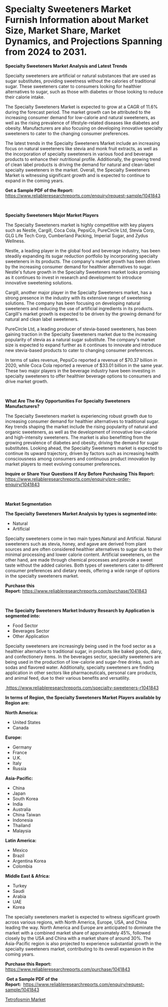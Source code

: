 <p><h1>Specialty Sweeteners Market Furnish Information about Market Size, Market Share, Market Dynamics, and Projections Spanning from 2024 to 2031.</h1></p><p><strong>Specialty Sweeteners Market Analysis and Latest Trends</strong></p>
<p><p>Specialty sweeteners are artificial or natural substances that are used as sugar substitutes, providing sweetness without the calories of traditional sugar. These sweeteners cater to consumers looking for healthier alternatives to sugar, such as those with diabetes or those looking to reduce their calorie intake.</p><p>The Specialty Sweeteners Market is expected to grow at a CAGR of 11.6% during the forecast period. The market growth can be attributed to the increasing consumer demand for low-calorie and natural sweeteners, as well as the rising prevalence of lifestyle-related diseases like diabetes and obesity. Manufacturers are also focusing on developing innovative specialty sweeteners to cater to the changing consumer preferences.</p><p>The latest trends in the Specialty Sweeteners Market include an increasing focus on natural sweeteners like stevia and monk fruit extracts, as well as the incorporation of specialty sweeteners in various food and beverage products to enhance their nutritional profile. Additionally, the growing trend of clean label products is driving the demand for natural and clean-label specialty sweeteners in the market. Overall, the Specialty Sweeteners Market is witnessing significant growth and is expected to continue to expand in the coming years.</p></p>
<p><strong>Get a Sample PDF of the Report:&nbsp;</strong> <a href="https://www.reliableresearchreports.com/enquiry/request-sample/1041843">https://www.reliableresearchreports.com/enquiry/request-sample/1041843</a></p>
<p>&nbsp;</p>
<p><strong>Specialty Sweeteners Major Market Players</strong></p>
<p><p>The Specialty Sweeteners market is highly competitive with key players such as Nestle, Cargill, Coca Cola, PepsiCo, PureCircle Ltd, Stevia Corp, GLG Life Tech Corp, Cumberland Packing, Imperial Sugar, and Zydus Wellness. </p><p>Nestle, a leading player in the global food and beverage industry, has been steadily expanding its sugar reduction portfolio by incorporating specialty sweeteners in its products. The company's market growth has been driven by the increasing consumer demand for healthier alternatives to sugar. Nestle's future growth in the Specialty Sweeteners market looks promising as it continues to invest in research and development to introduce innovative sweetening solutions.</p><p>Cargill, another major player in the Specialty Sweeteners market, has a strong presence in the industry with its extensive range of sweetening solutions. The company has been focusing on developing natural sweeteners and reducing the use of artificial ingredients in its products. Cargill's market growth is expected to be driven by the growing demand for natural and clean label sweeteners.</p><p>PureCircle Ltd, a leading producer of stevia-based sweeteners, has been gaining traction in the Specialty Sweeteners market due to the increasing popularity of stevia as a natural sugar substitute. The company's market size is expected to expand further as it continues to innovate and introduce new stevia-based products to cater to changing consumer preferences.</p><p>In terms of sales revenue, PepsiCo reported a revenue of $70.37 billion in 2020, while Coca Cola reported a revenue of $33.01 billion in the same year. These two major players in the beverage industry have been investing in specialty sweeteners to offer healthier beverage options to consumers and drive market growth.</p></p>
<p>&nbsp;</p>
<p><strong>What Are The Key Opportunities For Specialty Sweeteners Manufacturers?</strong></p>
<p><p>The Specialty Sweeteners market is experiencing robust growth due to increasing consumer demand for healthier alternatives to traditional sugar. Key trends shaping the market include the rising popularity of natural and organic sweeteners, as well as the development of innovative low-calorie and high-intensity sweeteners. The market is also benefitting from the growing prevalence of diabetes and obesity, driving the demand for sugar substitutes. Looking ahead, the Specialty Sweeteners market is expected to continue its upward trajectory, driven by factors such as increasing health consciousness among consumers and continuous product innovation by market players to meet evolving consumer preferences.</p></p>
<p><strong>Inquire or Share Your Questions If Any Before Purchasing This Report:</strong> <a href="https://www.reliableresearchreports.com/enquiry/pre-order-enquiry/1041843">https://www.reliableresearchreports.com/enquiry/pre-order-enquiry/1041843</a></p>
<p>&nbsp;</p>
<p><strong>Market Segmentation</strong></p>
<p><strong>The Specialty Sweeteners Market Analysis by types is segmented into:</strong></p>
<p><ul><li>Natural</li><li>Artificial</li></ul></p>
<p><p>Specialty sweeteners come in two main types:Natural and Artificial. Natural sweeteners such as stevia, honey, and agave are derived from plant sources and are often considered healthier alternatives to sugar due to their minimal processing and lower calorie content. Artificial sweeteners, on the other hand, are made through chemical processes and provide a sweet taste without the added calories. Both types of sweeteners cater to different consumer preferences and dietary needs, offering a wide range of options in the specialty sweeteners market.</p></p>
<p><strong>Purchase this Report:&nbsp;</strong><a href="https://www.reliableresearchreports.com/purchase/1041843">https://www.reliableresearchreports.com/purchase/1041843</a></p>
<p>&nbsp;</p>
<p><strong>The Specialty Sweeteners Market Industry Research by Application is segmented into:</strong></p>
<p><ul><li>Food Sector</li><li>Beverages Sector</li><li>Other Application</li></ul></p>
<p><p>Specialty sweeteners are increasingly being used in the food sector as a healthier alternative to traditional sugar, in products like baked goods, dairy, and confectionery items. In the beverages sector, specialty sweeteners are being used in the production of low-calorie and sugar-free drinks, such as sodas and flavored water. Additionally, specialty sweeteners are finding application in other sectors like pharmaceuticals, personal care products, and animal feed, due to their various benefits and versatility.</p></p>
<p><a href="https://www.reliableresearchreports.com/specialty-sweeteners-r1041843">&nbsp;https://www.reliableresearchreports.com/specialty-sweeteners-r1041843</a></p>
<p><strong>In terms of Region, the Specialty Sweeteners Market Players available by Region are:</strong></p>
<p>
    <p> <strong> North America: </strong>
        <ul>
            <li>United States</li>
            <li>Canada</li>
        </ul>
        </p> 
    <p> <strong> Europe: </strong>
        <ul>
            <li>Germany</li>
            <li>France</li>
            <li>U.K.</li>
            <li>Italy</li>
            <li>Russia</li>
        </ul>
        </p> 
    <p> <strong> Asia-Pacific: </strong>
        <ul>
            <li>China</li>
            <li>Japan</li>
            <li>South Korea</li>
            <li>India</li>
            <li>Australia</li>
            <li>China Taiwan</li>
            <li>Indonesia</li>
            <li>Thailand</li>
            <li>Malaysia</li>
        </ul>
        </p> 
    <p> <strong> Latin America: </strong>
        <ul>
            <li>Mexico</li>
            <li>Brazil</li>
            <li>Argentina Korea</li>
            <li>Colombia</li>
        </ul>
        </p> 
    <p> <strong> Middle East & Africa: </strong>
        <ul>
            <li>Turkey</li>
            <li>Saudi</li>
            <li>Arabia</li>
            <li>UAE</li>
            <li>Korea</li>
        </ul>
    </p>
    </p>
<p><p>The specialty sweeteners market is expected to witness significant growth across various regions, with North America, Europe, USA, and China leading the way. North America and Europe are anticipated to dominate the market with a combined market share of approximately 45%, followed closely by the USA and China with a market share of around 30%. The Asia-Pacific region is also projected to experience substantial growth in the specialty sweeteners market, contributing to its overall expansion in the coming years.</p></p>
<p><strong>Purchase this Report: </strong><a href="https://www.reliableresearchreports.com/purchase/1041843">https://www.reliableresearchreports.com/purchase/1041843</a></p>
<p>&nbsp;<strong>Get a Sample PDF of the Report:&nbsp;&nbsp;</strong><a href="https://www.reliableresearchreports.com/enquiry/request-sample/1041843">https://www.reliableresearchreports.com/enquiry/request-sample/1041843</a></p>
<p><strong></strong></p>
<p><p><a href="https://cautious-neon-760.notion.site/Tetrofosmin-Market-Furnish-Information-about-Market-Size-Market-Share-Market-Dynamics-and-Project-f5a65157e57e4f6db166d565b3584976">Tetrofosmin Market</a></p></p>